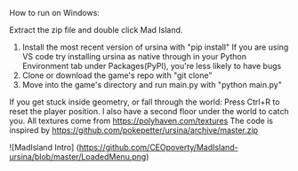 How to run on Windows:

Extract the zip file and double click Mad Island.


1) Install the most recent version of ursina with "pip install"
If you are using VS code try installing ursina as native through <pip install ursian> in your Python Environment tab under Packages(PyPI), you're less likely to have bugs
2) Clone or download the game's repo with "git clone"
3) Move into the game's directory and run main.py with "python main.py"


If you get stuck inside geometry, or fall through the world:
Press Ctrl+R to reset the player position. I also have a second floor under the world to catch you.
All textures come from https://polyhaven.com/textures
The code is inspired by https://github.com/pokepetter/ursina/archive/master.zip

![MadIsland Intro] (https://github.com/CEOpoverty/MadIsland-ursina/blob/master/LoadedMenu.png)